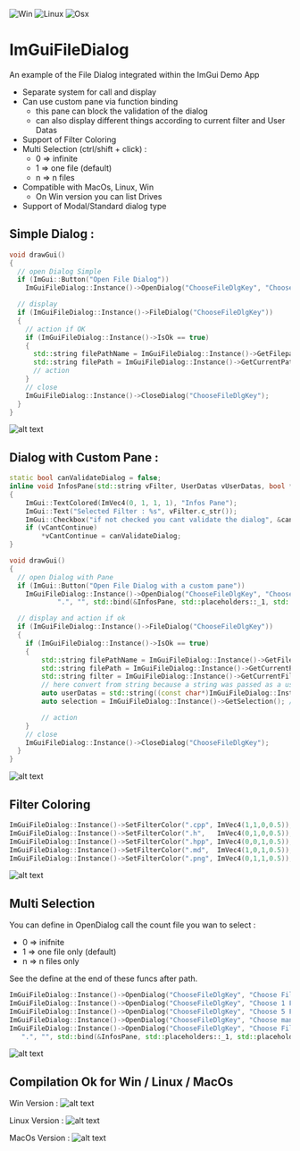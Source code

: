 ![Win](https://github.com/aiekick/ImGuiFileDialog/workflows/Win/badge.svg) ![Linux](https://github.com/aiekick/ImGuiFileDialog/workflows/Linux/badge.svg) ![Osx](https://github.com/aiekick/ImGuiFileDialog/workflows/Osx/badge.svg)

# ImGuiFileDialog

An example of the File Dialog integrated within the ImGui Demo App

- Separate system for call and display
- Can use custom pane via function binding
  - this pane can block the validation of the dialog
  - can also display different things according to current filter and User Datas
- Support of Filter Coloring
- Multi Selection (ctrl/shift + click) :
  - 0 => infinite
  - 1 => one file (default)
  - n => n files
- Compatible with MacOs, Linux, Win
  - On Win version you can list Drives
- Support of Modal/Standard dialog type

## Simple Dialog :
```cpp
void drawGui()
{ 
  // open Dialog Simple
  if (ImGui::Button("Open File Dialog"))
    ImGuiFileDialog::Instance()->OpenDialog("ChooseFileDlgKey", "Choose File", ".cpp\0.h\0.hpp\0\0", ".");

  // display
  if (ImGuiFileDialog::Instance()->FileDialog("ChooseFileDlgKey")) 
  {
    // action if OK
    if (ImGuiFileDialog::Instance()->IsOk == true)
    {
      std::string filePathName = ImGuiFileDialog::Instance()->GetFilepathName();
      std::string filePath = ImGuiFileDialog::Instance()->GetCurrentPath();
      // action
    }
    // close
    ImGuiFileDialog::Instance()->CloseDialog("ChooseFileDlgKey");
  }
}
```
![alt text](dlg_simple.gif)

## Dialog with Custom Pane :
```cpp
static bool canValidateDialog = false;
inline void InfosPane(std::string vFilter, UserDatas vUserDatas, bool *vCantContinue) // if vCantContinue is false, the user cant validate the dialog
{
	ImGui::TextColored(ImVec4(0, 1, 1, 1), "Infos Pane");
	ImGui::Text("Selected Filter : %s", vFilter.c_str());
	ImGui::Checkbox("if not checked you cant validate the dialog", &canValidateDialog);
	if (vCantContinue)
	    *vCantContinue = canValidateDialog;
}

void drawGui()
{
  // open Dialog with Pane
  if (ImGui::Button("Open File Dialog with a custom pane"))
    ImGuiFileDialog::Instance()->OpenDialog("ChooseFileDlgKey", "Choose File", ".cpp\0.h\0.hpp\0\0",
            ".", "", std::bind(&InfosPane, std::placeholders::_1, std::placeholders::_2, std::placeholders::_3), 350, 1, "InfosPane");

  // display and action if ok
  if (ImGuiFileDialog::Instance()->FileDialog("ChooseFileDlgKey")) 
  {
    if (ImGuiFileDialog::Instance()->IsOk == true)
    {
		std::string filePathName = ImGuiFileDialog::Instance()->GetFilepathName();
		std::string filePath = ImGuiFileDialog::Instance()->GetCurrentPath();
		std::string filter = ImGuiFileDialog::Instance()->GetCurrentFilter();
		// here convert from string because a string was passed as a userDatas, but it can be what you want
		auto userDatas = std::string((const char*)ImGuiFileDialog::Instance()->GetUserDatas()); 
		auto selection = ImGuiFileDialog::Instance()->GetSelection(); // multiselection

		// action
    }
    // close
    ImGuiFileDialog::Instance()->CloseDialog("ChooseFileDlgKey");
  }
}
```
![alt text](dlg_with_pane.gif)

## Filter Coloring

```cpp
ImGuiFileDialog::Instance()->SetFilterColor(".cpp", ImVec4(1,1,0,0.5));
ImGuiFileDialog::Instance()->SetFilterColor(".h",   ImVec4(0,1,0,0.5));
ImGuiFileDialog::Instance()->SetFilterColor(".hpp", ImVec4(0,0,1,0.5));
ImGuiFileDialog::Instance()->SetFilterColor(".md",  ImVec4(1,0,1,0.5));
ImGuiFileDialog::Instance()->SetFilterColor(".png", ImVec4(0,1,1,0.5));
```

![alt text](color_filter.png)

## Multi Selection

You can define in OpenDialog call the count file you wan to select :
- 0 => inifnite
- 1 => one file only (default)
- n => n files only

See the define at the end of these funcs after path.

```cpp
ImGuiFileDialog::Instance()->OpenDialog("ChooseFileDlgKey", "Choose File", ".*\0.cpp\0.h\0.hpp\0\0", ".");
ImGuiFileDialog::Instance()->OpenDialog("ChooseFileDlgKey", "Choose 1 File", ".*\0.cpp\0.h\0.hpp\0\0", ".", 1);
ImGuiFileDialog::Instance()->OpenDialog("ChooseFileDlgKey", "Choose 5 File", ".*\0.cpp\0.h\0.hpp\0\0", ".", 5);
ImGuiFileDialog::Instance()->OpenDialog("ChooseFileDlgKey", "Choose many File", ".*\0.cpp\0.h\0.hpp\0\0", ".", 0);
ImGuiFileDialog::Instance()->OpenDialog("ChooseFileDlgKey", "Choose File", ".png\0.jpg\0\0",
   ".", "", std::bind(&InfosPane, std::placeholders::_1, std::placeholders::_2, std::placeholders::_3), 350, 1, "SaveFile"); // 1 file
```

![alt text](multiSelection.gif)

## Compilation Ok for Win / Linux / MacOs

Win Version :
![alt text](win.png)

Linux Version :
![alt text](linux.png)

MacOs Version :
![alt text](macos.png)
